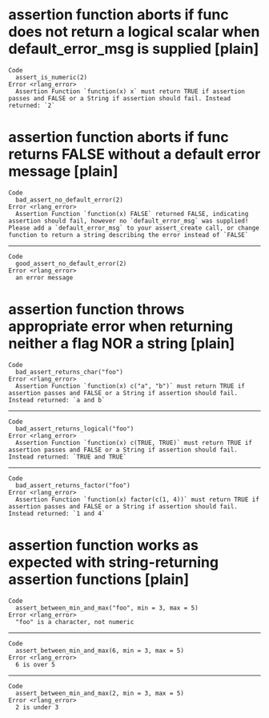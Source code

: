 # assertion function aborts if func does not return a logical scalar when default_error_msg is supplied [plain]

    Code
      assert_is_numeric(2)
    Error <rlang_error>
      Assertion Function `function(x) x` must return TRUE if assertion passes and FALSE or a String if assertion should fail. Instead returned: `2`

# assertion function aborts if func returns FALSE without a default error message [plain]

    Code
      bad_assert_no_default_error(2)
    Error <rlang_error>
      Assertion Function `function(x) FALSE` returned FALSE, indicating assertion should fail, however no `default_error_msg` was supplied! Please add a `default_error_msg` to your assert_create call, or change function to return a string describing the error instead of `FALSE`

---

    Code
      good_assert_no_default_error(2)
    Error <rlang_error>
      an error message

# assertion function throws appropriate error when returning neither a flag NOR a string [plain]

    Code
      bad_assert_returns_char("foo")
    Error <rlang_error>
      Assertion Function `function(x) c("a", "b")` must return TRUE if assertion passes and FALSE or a String if assertion should fail. Instead returned: `a and b`

---

    Code
      bad_assert_returns_logical("foo")
    Error <rlang_error>
      Assertion Function `function(x) c(TRUE, TRUE)` must return TRUE if assertion passes and FALSE or a String if assertion should fail. Instead returned: `TRUE and TRUE`

---

    Code
      bad_assert_returns_factor("foo")
    Error <rlang_error>
      Assertion Function `function(x) factor(c(1, 4))` must return TRUE if assertion passes and FALSE or a String if assertion should fail. Instead returned: `1 and 4`

# assertion function works as expected with string-returning assertion functions [plain]

    Code
      assert_between_min_and_max("foo", min = 3, max = 5)
    Error <rlang_error>
      "foo" is a character, not numeric

---

    Code
      assert_between_min_and_max(6, min = 3, max = 5)
    Error <rlang_error>
      6 is over 5

---

    Code
      assert_between_min_and_max(2, min = 3, max = 5)
    Error <rlang_error>
      2 is under 3

